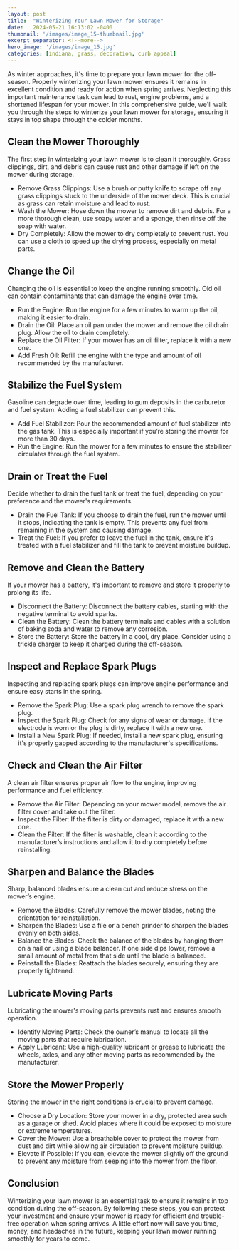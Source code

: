 ```yaml
---
layout: post
title:  "Winterizing Your Lawn Mower for Storage"
date:   2024-05-21 16:13:02 -0400
thumbnail: '/images/image_15-thumbnail.jpg'
excerpt_separator: <!--more-->
hero_image: '/images/image_15.jpg'
categories: [indiana, grass, decoration, curb appeal]
---
```

As winter approaches, it's time to prepare your lawn mower for the off-season. <!--more-->Properly winterizing your lawn mower ensures it remains in excellent condition and ready for action when spring arrives. Neglecting this important maintenance task can lead to rust, engine problems, and a shortened lifespan for your mower. In this comprehensive guide, we'll walk you through the steps to winterize your lawn mower for storage, ensuring it stays in top shape through the colder months.

## Clean the Mower Thoroughly
The first step in winterizing your lawn mower is to clean it thoroughly. Grass clippings, dirt, and debris can cause rust and other damage if left on the mower during storage.
* Remove Grass Clippings: Use a brush or putty knife to scrape off any grass clippings stuck to the underside of the mower deck. This is crucial as grass can retain moisture and lead to rust.
* Wash the Mower: Hose down the mower to remove dirt and debris. For a more thorough clean, use soapy water and a sponge, then rinse off the soap with water.
* Dry Completely: Allow the mower to dry completely to prevent rust. You can use a cloth to speed up the drying process, especially on metal parts.

## Change the Oil
Changing the oil is essential to keep the engine running smoothly. Old oil can contain contaminants that can damage the engine over time.
* Run the Engine: Run the engine for a few minutes to warm up the oil, making it easier to drain.
* Drain the Oil: Place an oil pan under the mower and remove the oil drain plug. Allow the oil to drain completely.
* Replace the Oil Filter: If your mower has an oil filter, replace it with a new one.
* Add Fresh Oil: Refill the engine with the type and amount of oil recommended by the manufacturer.

## Stabilize the Fuel System
Gasoline can degrade over time, leading to gum deposits in the carburetor and fuel system. Adding a fuel stabilizer can prevent this.
* Add Fuel Stabilizer: Pour the recommended amount of fuel stabilizer into the gas tank. This is especially important if you’re storing the mower for more than 30 days.
* Run the Engine: Run the mower for a few minutes to ensure the stabilizer circulates through the fuel system.

## Drain or Treat the Fuel
Decide whether to drain the fuel tank or treat the fuel, depending on your preference and the mower's requirements.
* Drain the Fuel Tank: If you choose to drain the fuel, run the mower until it stops, indicating the tank is empty. This prevents any fuel from remaining in the system and causing damage.
* Treat the Fuel: If you prefer to leave the fuel in the tank, ensure it's treated with a fuel stabilizer and fill the tank to prevent moisture buildup.

## Remove and Clean the Battery
If your mower has a battery, it's important to remove and store it properly to prolong its life.
* Disconnect the Battery: Disconnect the battery cables, starting with the negative terminal to avoid sparks.
* Clean the Battery: Clean the battery terminals and cables with a solution of baking soda and water to remove any corrosion.
* Store the Battery: Store the battery in a cool, dry place. Consider using a trickle charger to keep it charged during the off-season.

## Inspect and Replace Spark Plugs
Inspecting and replacing spark plugs can improve engine performance and ensure easy starts in the spring.
* Remove the Spark Plug: Use a spark plug wrench to remove the spark plug.
* Inspect the Spark Plug: Check for any signs of wear or damage. If the electrode is worn or the plug is dirty, replace it with a new one.
* Install a New Spark Plug: If needed, install a new spark plug, ensuring it's properly gapped according to the manufacturer's specifications.

## Check and Clean the Air Filter
A clean air filter ensures proper air flow to the engine, improving performance and fuel efficiency.
* Remove the Air Filter: Depending on your mower model, remove the air filter cover and take out the filter.
* Inspect the Filter: If the filter is dirty or damaged, replace it with a new one.
* Clean the Filter: If the filter is washable, clean it according to the manufacturer’s instructions and allow it to dry completely before reinstalling.

## Sharpen and Balance the Blades
Sharp, balanced blades ensure a clean cut and reduce stress on the mower’s engine.
* Remove the Blades: Carefully remove the mower blades, noting the orientation for reinstallation.
* Sharpen the Blades: Use a file or a bench grinder to sharpen the blades evenly on both sides.
* Balance the Blades: Check the balance of the blades by hanging them on a nail or using a blade balancer. If one side dips lower, remove a small amount of metal from that side until the blade is balanced.
* Reinstall the Blades: Reattach the blades securely, ensuring they are properly tightened.

## Lubricate Moving Parts
Lubricating the mower's moving parts prevents rust and ensures smooth operation.
* Identify Moving Parts: Check the owner’s manual to locate all the moving parts that require lubrication.
* Apply Lubricant: Use a high-quality lubricant or grease to lubricate the wheels, axles, and any other moving parts as recommended by the manufacturer.

## Store the Mower Properly
Storing the mower in the right conditions is crucial to prevent damage.
* Choose a Dry Location: Store your mower in a dry, protected area such as a garage or shed. Avoid places where it could be exposed to moisture or extreme temperatures.
* Cover the Mower: Use a breathable cover to protect the mower from dust and dirt while allowing air circulation to prevent moisture buildup.
* Elevate if Possible: If you can, elevate the mower slightly off the ground to prevent any moisture from seeping into the mower from the floor.

## Conclusion
Winterizing your lawn mower is an essential task to ensure it remains in top condition during the off-season. By following these steps, you can protect your investment and ensure your mower is ready for efficient and trouble-free operation when spring arrives. A little effort now will save you time, money, and headaches in the future, keeping your lawn mower running smoothly for years to come.
